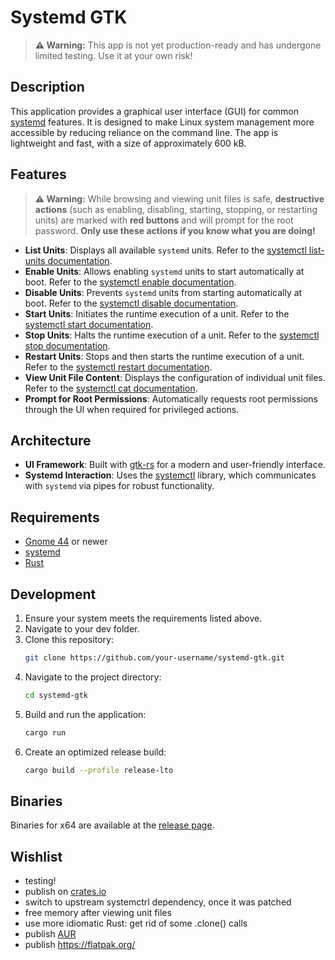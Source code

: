 # Systemd GTK

> **⚠️ Warning:** This app is not yet production-ready and has undergone limited testing. Use it at your own risk!

## Description

This application provides a graphical user interface (GUI) for common [systemd](https://systemd.io/) features.
It is designed to make Linux system management more accessible by reducing reliance on the command line.
The app is lightweight and fast, with a size of approximately 600 kB.

## Features

> **⚠️ Warning:** While browsing and viewing unit files is safe, **destructive actions** (such as enabling, disabling,
> starting, stopping, or restarting units) are marked with **red buttons** and will prompt for the root password. **Only
use these actions if you know what you are doing!**

- **List Units**: Displays all available `systemd` units. Refer to
  the [systemctl list-units documentation](https://www.freedesktop.org/software/systemd/man/systemctl.html#list-units).
- **Enable Units**: Allows enabling `systemd` units to start automatically at boot. Refer to
  the [systemctl enable documentation](https://www.freedesktop.org/software/systemd/man/systemctl.html#enable%20NAME...).
- **Disable Units**: Prevents `systemd` units from starting automatically at boot. Refer to
  the [systemctl disable documentation](https://www.freedesktop.org/software/systemd/man/systemctl.html#disable%20NAME...).
- **Start Units**: Initiates the runtime execution of a unit. Refer to
  the [systemctl start documentation](https://www.freedesktop.org/software/systemd/man/systemctl.html#start%20NAME...).
- **Stop Units**: Halts the runtime execution of a unit. Refer to
  the [systemctl stop documentation](https://www.freedesktop.org/software/systemd/man/systemctl.html#stop%20NAME...).
- **Restart Units**: Stops and then starts the runtime execution of a unit. Refer to
  the [systemctl restart documentation](https://www.freedesktop.org/software/systemd/man/systemctl.html#restart%20NAME...).
- **View Unit File Content**: Displays the configuration of individual unit files. Refer to
  the [systemctl cat documentation](https://www.freedesktop.org/software/systemd/man/systemctl.html#cat%20NAME...).
- **Prompt for Root Permissions**: Automatically requests root permissions through the UI when required for privileged
  actions.

## Architecture

- **UI Framework**: Built with [gtk-rs](https://github.com/gtk-rs/gtk4-rs) for a modern and user-friendly interface.
- **Systemd Interaction**: Uses the [systemctl](https://github.com/gwbres/systemctl) library, which communicates with
  `systemd` via pipes for robust
  functionality.

## Requirements

- [Gnome 44](https://www.gnome.org/) or newer
- [systemd](https://github.com/systemd/systemd)
- [Rust](https://www.rust-lang.org/tools/install)

## Development

1. Ensure your system meets the requirements listed above.
2. Navigate to your dev folder.
3. Clone this repository:
   ```bash
   git clone https://github.com/your-username/systemd-gtk.git
4. Navigate to the project directory:
   ```bash
   cd systemd-gtk
5. Build and run the application:
   ```bash
   cargo run
6. Create an optimized release build:
   ```bash
   cargo build --profile release-lto

## Binaries

Binaries for x64 are available at the [release page](https://github.com/Journeycorner/systemd-gtk/releases).

## Wishlist

* testing!
* publish on [crates.io](https://crates.io/)
* switch to upstream systemctrl dependency, once it was patched
* free memory after viewing unit files
* use more idiomatic Rust: get rid of some .clone() calls
* publish [AUR](https://aur.archlinux.org/)
* publish https://flatpak.org/